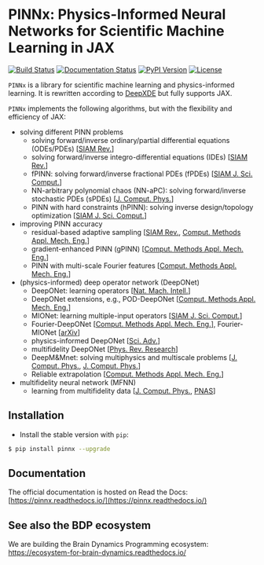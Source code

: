 # PINNx: Physics-Informed Neural Networks for Scientific Machine Learning in JAX


[![Build Status](https://github.com/chaobrain/pinnx/actions/workflows/build.yml/badge.svg)](https://github.com/chaobrain/pinnx/actions/workflows/build.yml)
[![Documentation Status](https://readthedocs.org/projects/pinnx/badge/?version=latest)](https://pinnx.readthedocs.io/en/latest/?badge=latest)
[![PyPI Version](https://badge.fury.io/py/pinnx.svg)](https://badge.fury.io/py/pinnx)
[![License](https://img.shields.io/github/license/chaobrain/pinnx)](https://github.com/chaobrain/pinnx/blob/master/LICENSE)

``PINNx`` is a library for scientific machine learning and physics-informed learning. 
It is rewritten according to [DeepXDE](https://github.com/lululxvi/deepxde) but fully supports JAX.

``PINNx`` implements the following algorithms, but with the flexibility and efficiency of JAX:

- solving different PINN problems
    - solving forward/inverse ordinary/partial differential equations (ODEs/PDEs) [[SIAM Rev.](https://doi.org/10.1137/19M1274067)]
    - solving forward/inverse integro-differential equations (IDEs) [[SIAM Rev.](https://doi.org/10.1137/19M1274067)]
    - fPINN: solving forward/inverse fractional PDEs (fPDEs) [[SIAM J. Sci. Comput.](https://doi.org/10.1137/18M1229845)]
    - NN-arbitrary polynomial chaos (NN-aPC): solving forward/inverse stochastic PDEs (sPDEs) [[J. Comput. Phys.](https://doi.org/10.1016/j.jcp.2019.07.048)]
    - PINN with hard constraints (hPINN): solving inverse design/topology optimization [[SIAM J. Sci. Comput.](https://doi.org/10.1137/21M1397908)]
- improving PINN accuracy
    - residual-based adaptive
      sampling [[SIAM Rev.](https://doi.org/10.1137/19M1274067), [Comput. Methods Appl. Mech. Eng.](https://doi.org/10.1016/j.cma.2022.115671)]
    - gradient-enhanced PINN (gPINN) [[Comput. Methods Appl. Mech. Eng.](https://doi.org/10.1016/j.cma.2022.114823)]
    - PINN with multi-scale Fourier features [[Comput. Methods Appl. Mech. Eng.](https://doi.org/10.1016/j.cma.2021.113938)]
- (physics-informed) deep operator network (DeepONet)
    - DeepONet: learning operators [[Nat. Mach. Intell.](https://doi.org/10.1038/s42256-021-00302-5)]
    - DeepONet extensions, e.g., POD-DeepONet [[Comput. Methods Appl. Mech. Eng.](https://doi.org/10.1016/j.cma.2022.114778)]
    - MIONet: learning multiple-input operators [[SIAM J. Sci. Comput.](https://doi.org/10.1137/22M1477751)]
    - Fourier-DeepONet [[Comput. Methods Appl. Mech. Eng.](https://doi.org/10.1016/j.cma.2023.116300)],
      Fourier-MIONet [[arXiv](https://arxiv.org/abs/2303.04778)]
    - physics-informed DeepONet [[Sci. Adv.](https://doi.org/10.1126/sciadv.abi8605)]
    - multifidelity DeepONet [[Phys. Rev. Research](https://doi.org/10.1103/PhysRevResearch.4.023210)]
    - DeepM&Mnet: solving multiphysics and multiscale problems [[J. Comput. Phys.](https://doi.org/10.1016/j.jcp.2021.110296), [J. Comput. Phys.](https://doi.org/10.1016/j.jcp.2021.110698)]
    - Reliable extrapolation [[Comput. Methods Appl. Mech. Eng.](https://doi.org/10.1016/j.cma.2023.116064)]
- multifidelity neural network (MFNN)
    - learning from multifidelity data [[J. Comput. Phys.](https://doi.org/10.1016/j.jcp.2019.109020), [PNAS](https://doi.org/10.1073/pnas.1922210117)]

## Installation

- Install the stable version with `pip`:

``` sh
$ pip install pinnx --upgrade
```


## Documentation

The official documentation is hosted on Read the Docs: [https://pinnx.readthedocs.io/](https://pinnx.readthedocs.io/)


## See also the BDP ecosystem

We are building the Brain Dynamics Programming ecosystem: https://ecosystem-for-brain-dynamics.readthedocs.io/

